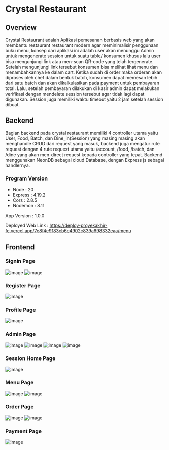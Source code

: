 # Crystal Restaurant

## Overview

Crystal Restaurant adalah Aplikasi pemesanan berbasis web yang akan membantu restaurant restaurant modern agar meminimalisir penggunaan buku menu, konsep dari aplikasi ini adalah user akan menunggu Admin untuk mengenerate session untuk suatu table/ konsumen khusus lalu user bisa mengunjungi link atau men-scan QR-code yang telah tergenerate. Setelah mengunjungi link tersebut konsumen bisa melihat lihat menu dan menambahkannya ke dalam cart. Ketika sudah di order maka orderan akan diproses oleh chef dalam bentuk batch, konsumen dapat memesan lebih dari satu batch dan akan dikalkulasikan pada payment untuk pembayaran total. Lalu, setelah pembayaran dilakukan di kasir admin dapat melakukan verifikasi dengan mendelete session tersebut agar tidak lagi dapat digunakan. Session juga memiliki waktu timeout yaitu 2 jam setelah session dibuat.

## Backend

Bagian backend pada crystal restaurant memiliki 4 controller utama yaitu User, Food, Batch, dan Dine_in(Session) yang masing masing akan menghandle CRUD dari request yang masuk, backend juga mengatur rute request dengan 4 rute request utama yaitu /account, /food, /batch, dan /dine yang akan men-direct request kepada controller yang tepat.
Backend menggunakan NeonDB sebagai cloud Database, dengan Express js sebagai handlernya.

### Program Version
- Node : 20
- Express : 4.19.2
- Cors : 2.8.5
- Nodemon : 8.11

App Version : 1.0.0

Deployed Web Link : https://deploy-proyekakhir-fe.vercel.app/7e8f4e9183cb6c4902c839a698332eaa/menu

## Frontend

### Signin Page

![image](https://github.com/SistemBasisData2024/Crystal-Restaurant/assets/60654087/42076db9-df5b-4638-a4d9-23d3975969ac)
![image](https://github.com/SistemBasisData2024/Crystal-Restaurant/assets/60654087/646e24d1-5796-4165-9573-d809d6b8a579)

### Register Page

![image](https://github.com/SistemBasisData2024/Crystal-Restaurant/assets/60654087/287cede3-6abd-4481-8512-cda6bf7f69e5)

### Profile Page

![image](https://github.com/SistemBasisData2024/Crystal-Restaurant/assets/60654087/b9f8fbb9-61c4-441f-81c9-3fb1845684aa)

### Admin Page

![image](https://github.com/SistemBasisData2024/Crystal-Restaurant/assets/60654087/89b16f9b-3a6e-456d-8ab6-9eba2a3b4d91)
![image](https://github.com/SistemBasisData2024/Crystal-Restaurant/assets/60654087/a9dba8e9-a9ad-4079-8cd2-12ae1c42db5b)
![image](https://github.com/SistemBasisData2024/Crystal-Restaurant/assets/60654087/cf456063-2be4-4236-bef3-2253460df2c1)
![image](https://github.com/SistemBasisData2024/Crystal-Restaurant/assets/60654087/70ebe25a-cac4-4470-a632-cef700805832)

### Session Home Page

![image](https://github.com/SistemBasisData2024/Crystal-Restaurant/assets/60654087/75779a50-db43-4231-9d54-eade6b857a04)

### Menu Page

![image](https://github.com/SistemBasisData2024/Crystal-Restaurant/assets/60654087/1e46f4fb-343b-432f-ad5d-05ef53c48f34)
![image](https://github.com/SistemBasisData2024/Crystal-Restaurant/assets/60654087/65adf445-d6ca-4780-a06c-24fc2c4f3b40)

### Order Page

![image](https://github.com/SistemBasisData2024/Crystal-Restaurant/assets/60654087/a65a2763-20f4-4bfa-b5db-80cf44e6feb1)
![image](https://github.com/SistemBasisData2024/Crystal-Restaurant/assets/60654087/bf43aba8-e635-45b3-9b1a-66c59d713334)

### Payment Page

![image](https://github.com/SistemBasisData2024/Crystal-Restaurant/assets/60654087/b153cf2b-4010-4d2c-aff8-462ea85c8168)
